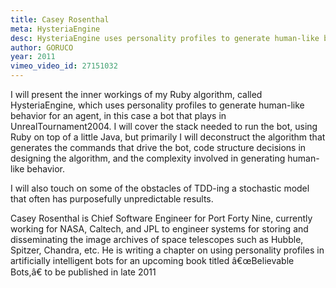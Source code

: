 ```yaml
---
title: Casey Rosenthal
meta: HysteriaEngine
desc: HysteriaEngine uses personality profiles to generate human-like behavior for an agent.
author: GORUCO
year: 2011
vimeo_video_id: 27151032
---
```


I will present the inner workings of my Ruby algorithm, called HysteriaEngine, which uses personality profiles to generate human-like behavior for an agent, in this case a bot that plays in UnrealTournament2004. I will cover the stack needed to run the bot, using Ruby on top of a little Java, but primarily I will deconstruct the algorithm that generates the commands that drive the bot, code structure decisions in designing the algorithm, and the complexity involved in generating human-like behavior.

I will also touch on some of the obstacles of TDD-ing a stochastic model that often has purposefully unpredictable results.

Casey Rosenthal is Chief Software Engineer for Port Forty Nine, currently working for NASA, Caltech, and JPL to engineer systems for storing and disseminating the image archives of space telescopes such as Hubble, Spitzer, Chandra, etc. He is writing a chapter on using personality profiles in artificially intelligent bots for an upcoming book titled â€œBelievable Bots,â€ to be published in late 2011
